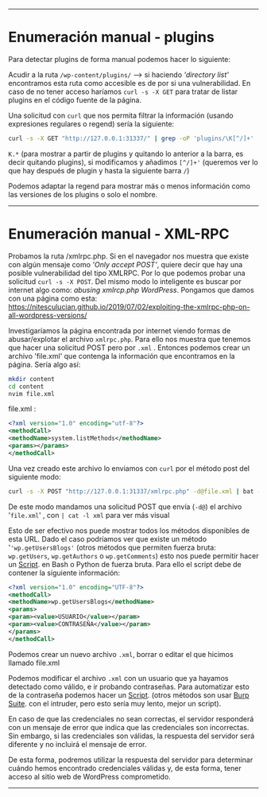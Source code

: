 
___

# Enumeración manual - plugins

Para detectar plugins de forma manual podemos hacer lo siguiente:

Acudir a la ruta `/wp-content/plugins/` --> si haciendo *'directory list'* encontramos esta ruta como accesible es  de por si una vulnerabilidad. En caso de no tener acceso haríamos `curl -s -X GET` para tratar de listar plugins en el código fuente de la página.

Una solicitud con `curl` que nos permita filtrar la información (usando expresiones regulares o regend) sería la siguiente:

```bash
curl -s -X GET "http://127.0.0.1:31337/" | grep -oP 'plugins/\K[^/]+' | sort -u
```


`K.*` (para mostrar a partir de plugins y quitando lo anterior a la barra, es decir quitando plugins), si modificamos y añadimos `[^/]+'` (queremos ver lo que hay después de plugin y hasta la siguiente barra `/`)

Podemos adaptar la regend para mostrar más o menos información como las versiones de los plugins o solo el nombre.

---

# Enumeración manual - XML-RPC

Probamos la ruta /xmlrpc.php. Si en el navegador nos muestra que existe con algún mensaje como *'Only accept POST'*, quiere decir que hay una posible vulnerabilidad del tipo XMLRPC. Por lo que podemos probar una solicitud `curl -s -X POST`. Del mismo modo lo inteligente es buscar por internet algo como: *abusing xmlrcp.php WordPress*. Pongamos que damos con una página como esta: https://nitesculucian.github.io/2019/07/02/exploiting-the-xmlrpc-php-on-all-wordpress-versions/

Investigaríamos la página encontrada por internet viendo formas de abusar/explotar el archivo `xmlrpc.php`. Para ello nos muestra que tenemos que hacer una solicitud POST pero por `.xml` . Entonces podemos crear un archivo 'file.xml' que contenga la información que encontramos en la página. Sería algo así:

```bash 
mkdir content 
cd content 
nvim file.xml
```
file.xml :
 ```xml
<?xml version="1.0" encoding="utf-8"?> 
<methodCall> 
<methodName>system.listMethods</methodName> 
<params></params> 
</methodCall>
```

Una vez creado este archivo lo enviamos con `curl` por el método post del siguiente modo:

```bash
curl -s -X POST "http://127.0.0.1:31337/xmlrpc.php" -d@file.xml | bat -l xml 
```

De este modo mandamos una solicitud POST que envía (`-d@`) el archivo '`file.xml`' , con `| cat -l xml` para ver más visual

Esto de ser efectivo nos puede mostrar todos los métodos disponibles de esta URL. Dado el caso podríamos ver que existe un método '`'wp.getUsersBlogs'` (otros métodos que permiten fuerza bruta: `wp.getUsers`, `wp.getAuthors` o `wp.getComments`) esto nos puede permitir hacer un [Script](Script.md). en Bash o Python de fuerza bruta. Para ello el script debe de contener la siguiente información:

```xml
<?xml version="1.0" encoding="UTF-8"?>
<methodCall> 
<methodName>wp.getUsersBlogs</methodName> 
<params> 
<param><value>USUARIO</value></param> 
<param><value>CONTRASEÑA</value></param> 
</params> 
</methodCall>
```

Podemos crear un nuevo archivo `.xml`, borrar o editar el que hicimos llamado file.xml

Podemos modificar el archivo `.xml` con un usuario que ya hayamos detectado como válido, e ir probando contraseñas. Para automatizar esto de la contraseña podemos hacer un [Script](Script.md). (otros métodos son usar [Burp Suite](../../Herramientas/Burp%20Suite/BurpSuite.md). con el intruder, pero esto sería muy lento, mejor un script).

En caso de que las credenciales no sean correctas, el servidor responderá con un mensaje de error que indica que las credenciales son incorrectas. Sin embargo, si las credenciales son válidas, la respuesta del servidor será diferente y no incluirá el mensaje de error.

De esta forma, podremos utilizar la respuesta del servidor para determinar cuándo hemos encontrado credenciales válidas y, de esta forma, tener acceso al sitio web de WordPress comprometido.

---
